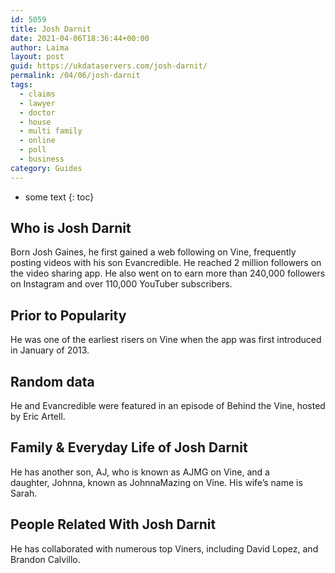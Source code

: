 ```yaml
---
id: 5059
title: Josh Darnit
date: 2021-04-06T18:36:44+00:00
author: Laima
layout: post
guid: https://ukdataservers.com/josh-darnit/
permalink: /04/06/josh-darnit
tags:
  - claims
  - lawyer
  - doctor
  - house
  - multi family
  - online
  - poll
  - business
category: Guides
---
```


* some text
{: toc}


## Who is Josh Darnit
                  
                  
                  
Born Josh Gaines, he first gained a web following on Vine, frequently posting videos with his son Evancredible. He reached 2 million followers on the video sharing app. He also went on to earn more than 240,000 followers on Instagram and over 110,000 YouTuber subscribers.
                  
              
            
              
            
                
                
                
## Prior to Popularity
                  
                  
                  
He was one of the earliest risers on Vine when the app was first introduced in January of 2013.
                  
              
            
              
            
                
                
                
## Random data
                  
                  
                  
He and Evancredible were featured in an episode of Behind the Vine, hosted by Eric Artell.
                  
              
            
              
            
                
                
                
## Family & Everyday Life of Josh Darnit
                  
                  
                  
He has another son, AJ, who is known as AJMG on Vine, and a daughter, Johnna, known as JohnnaMazing on Vine. His wife&#8217;s name is Sarah.
                  
              
            
              
            
                
                
                
## People Related With Josh Darnit
                  
                  
                  
He has collaborated with numerous top Viners, including David Lopez, and Brandon Calvillo.
                  
              
            
              
            
                
              
            
              
              
            
            
              
            
          
          
          